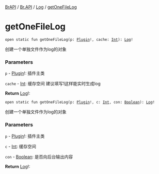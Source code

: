 [BrAPI](../../index.md) / [Br.API](../index.md) / [Log](index.md) / [getOneFileLog](./get-one-file-log.md)

# getOneFileLog

`open static fun getOneFileLog(p: `[`Plugin`](https://hub.spigotmc.org/javadocs/spigot/org/bukkit/plugin/Plugin.html)`!, cache: `[`Int`](https://kotlinlang.org/api/latest/jvm/stdlib/kotlin/-int/index.html)`): `[`Log`](index.md)`!`

创建一个单独文件作为log的对象

### Parameters

`p` - [Plugin](https://hub.spigotmc.org/javadocs/spigot/org/bukkit/plugin/Plugin.html)!: 插件主类

`cache` - [Int](https://kotlinlang.org/api/latest/jvm/stdlib/kotlin/-int/index.html): 缓存空间 建议填写1这样能实时生成log

**Return**
[Log](index.md)!:

`open static fun getOneFileLog(p: `[`Plugin`](https://hub.spigotmc.org/javadocs/spigot/org/bukkit/plugin/Plugin.html)`!, c: `[`Int`](https://kotlinlang.org/api/latest/jvm/stdlib/kotlin/-int/index.html)`, con: `[`Boolean`](https://kotlinlang.org/api/latest/jvm/stdlib/kotlin/-boolean/index.html)`): `[`Log`](index.md)`!`

创建一个单独文件作为log的对象

### Parameters

`p` - [Plugin](https://hub.spigotmc.org/javadocs/spigot/org/bukkit/plugin/Plugin.html)!: 插件主类

`c` - [Int](https://kotlinlang.org/api/latest/jvm/stdlib/kotlin/-int/index.html): 缓存空间

`con` - [Boolean](https://kotlinlang.org/api/latest/jvm/stdlib/kotlin/-boolean/index.html): 是否向后台输出内容

**Return**
[Log](index.md)!:


